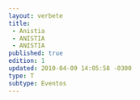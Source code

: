 ```yaml
---
layout: verbete
title:
 - Anistia
 - ANISTIA
 - ANISTIA
published: true
edition: 1  
updated: 2010-04-09 14:05:58 -0300
type: T
subtype: Eventos
---
```


